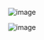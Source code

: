 
![image](https://github.com/twoutlook/my-machine-learning/assets/16488072/4734fce2-c03b-4844-8541-64d3f95f5df9)


![image](https://github.com/twoutlook/my-machine-learning/assets/16488072/d8fa2b93-6d0d-43b2-9b16-2e6c2b2724d2)
